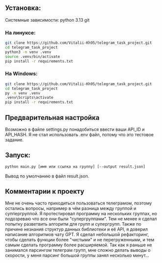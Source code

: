 ## Установка:

Системные зависимости:
python 3.13
git


### На линуксе:

```bash
git clone https://github.com/Vitalii-Kh95/telegram_task_project.git
cd telegram_task_project
python3 -m venv .venv
source .venv/bin/activate
pip install -r requirements.txt
```

### На Windows:
```bash
git clone https://github.com/Vitalii-Kh95/telegram_task_project.git
cd telegram_task_project
py -m venv .venv
.venv\Scripts\activate
pip install -r requirements.txt
```

## Предварительная настройка
Возможно в файле settings.py понадобиться ввести ваши API_ID и API_HASH. Я не стал использовать .env файл, потому что это тестовое задание.


## Запуск:
```bash
python main.py [имя или ссылка на группу] [--output result.json]
```

Вывод по умолчанию в файл result.json.

## Комментарии к проекту
Мне не очень часто приходиться пользоваться телеграмом, поэтому остались вопросы, например в чём разница между группой и суппергруппой. Я протестировал программу на нескольких группах, но подозреваю что все они были "супергруппами". Тем не менее я сделал попытку разветвить алгоритм для групп и супергрупп. Также по причине незнания структур данных библиотеки и её API, я доверил написание алгоритмов чату GPT.
Я сделал небольшой рефакторинг, чтобы сделать функции более "чистыми" и не перегруженными, и тем самым сделать программу более расширяемой. Так как я раньше не занимался парсингом телеграм групп, мне сложно делать выводы о скорости, у меня парсинг большой группы занял несколько минут...
